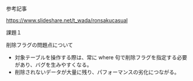 参考記事

https://www.slideshare.net/t_wada/ronsakucasual

課題１

削除フラグの問題点について

- 対象テーブルを操作する際は、常に where 句で削除フラグを指定する必要があり、バグを生みやすくなる。
- 削除されないデータが大量に残り、パフォーマンスの劣化につながる。
